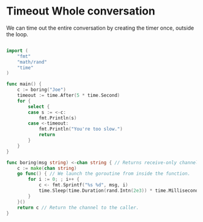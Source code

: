 # Timeout Whole conversation

We can time out the entire conversation by creating
the timer once, outside the loop.

```go

import (
	"fmt"
	"math/rand"
	"time"
)

func main() {
    c := boring("Joe")
    timeout := time.After(5 * time.Second)
    for {
        select {
        case s := <-c:
            fmt.Println(s)
        case <-timeout:
            fmt.Println("You're too slow.")
            return
        }
    }
}

func boring(msg string) <-chan string { // Returns receive-only channel of strings.
    c := make(chan string)
    go func() { // We launch the goroutine from inside the function.
        for i := 0; ; i++ {
            c <- fmt.Sprintf("%s %d", msg, i)
            time.Sleep(time.Duration(rand.Intn(2e3)) * time.Millisecond)
        }
    }()
    return c // Return the channel to the caller.
}

```
